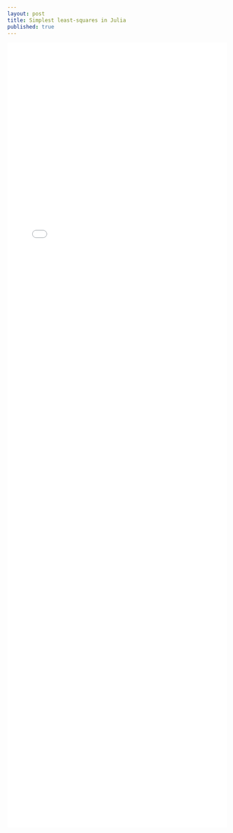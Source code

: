 ```yaml
---
layout: post
title: Simplest least-squares in Julia
published: true 
---
```


<div>
<iframe src="/assets/simplest_linear_regression_example.html" width="100%" height="1800" frameborder=none>
</iframe>
<div/>


